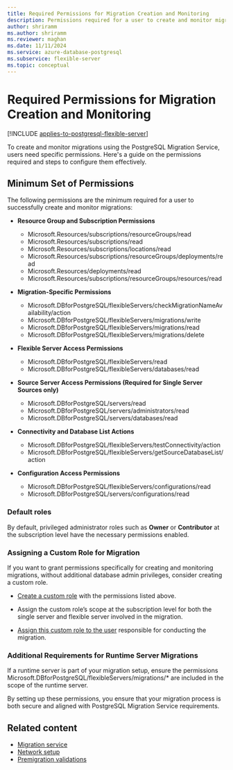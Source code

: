 ```yaml
---
title: Required Permissions for Migration Creation and Monitoring
description: Permissions required for a user to create and monitor migrations.
author: shriramm
ms.author: shriramm
ms.reviewer: maghan
ms.date: 11/11/2024
ms.service: azure-database-postgresql
ms.subservice: flexible-server
ms.topic: conceptual
---
```


# Required Permissions for Migration Creation and Monitoring

[!INCLUDE [applies-to-postgresql-flexible-server](~/reusable-content/ce-skilling/azure/includes/postgresql/includes/applies-to-postgresql-flexible-server.md)]

To create and monitor migrations using the PostgreSQL Migration Service, users need specific permissions. Here's a guide on the permissions required and steps to configure them effectively.

## Minimum Set of Permissions

The following permissions are the minimum required for a user to successfully create and monitor migrations:

- **Resource Group and Subscription Permissions**
    - Microsoft.Resources/subscriptions/resourceGroups/read
    - Microsoft.Resources/subscriptions/read
    - Microsoft.Resources/subscriptions/locations/read
    - Microsoft.Resources/subscriptions/resourceGroups/deployments/read
    - Microsoft.Resources/deployments/read
    - Microsoft.Resources/subscriptions/resourceGroups/resources/read

- **Migration-Specific Permissions**
    - Microsoft.DBforPostgreSQL/flexibleServers/checkMigrationNameAvailability/action
    - Microsoft.DBforPostgreSQL/flexibleServers/migrations/write
    - Microsoft.DBforPostgreSQL/flexibleServers/migrations/read
    - Microsoft.DBforPostgreSQL/flexibleServers/migrations/delete

- **Flexible Server Access Permissions**
    - Microsoft.DBforPostgreSQL/flexibleServers/read
    - Microsoft.DBforPostgreSQL/flexibleServers/databases/read

- **Source Server Access Permissions (Required for Single Server Sources only)**
    - Microsoft.DBforPostgreSQL/servers/read
    - Microsoft.DBforPostgreSQL/servers/administrators/read
    - Microsoft.DBforPostgreSQL/servers/databases/read

- **Connectivity and Database List Actions**
    - Microsoft.DBforPostgreSQL/flexibleServers/testConnectivity/action
    - Microsoft.DBforPostgreSQL/flexibleServers/getSourceDatabaseList/action

- **Configuration Access Permissions**
    - Microsoft.DBforPostgreSQL/flexibleServers/configurations/read
    - Microsoft.DBforPostgreSQL/servers/configurations/read


### Default roles

By default, privileged administrator roles such as **Owner** or **Contributor** at the subscription level have the necessary permissions enabled.

### Assigning a Custom Role for Migration

If you want to grant permissions specifically for creating and monitoring migrations, without additional database admin privileges, consider creating a custom role.

- [Create a custom role](https://learn.microsoft.com/azure/role-based-access-control/custom-roles-portal) with the permissions listed above.

- Assign the custom role’s scope at the subscription level for both the single server and flexible server involved in the migration. 

- [Assign this custom role to the user](https://learn.microsoft.com/azure/role-based-access-control/role-assignments-portal) responsible for conducting the migration.

### Additional Requirements for Runtime Server Migrations

If a runtime server is part of your migration setup, ensure the permissions Microsoft.DBforPostgreSQL/flexibleServers/migrations/* are included in the scope of the runtime server.

By setting up these permissions, you ensure that your migration process is both secure and aligned with PostgreSQL Migration Service requirements.

## Related content

- [Migration service](concepts-migration-service-postgresql.md)
- [Network setup](how-to-network-setup-migration-service.md)
- [Premigration validations](concepts-premigration-migration-service.md)